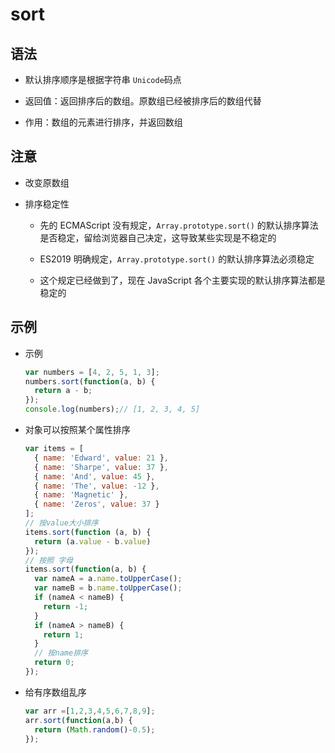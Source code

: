 # sort

## 语法

- 默认排序顺序是根据字符串 `Unicode`码点

- 返回值：返回排序后的数组。原数组已经被排序后的数组代替

- 作用：数组的元素进行排序，并返回数组

## 注意

- 改变原数组

- 排序稳定性

  - 先的 ECMAScript 没有规定，`Array.prototype.sort()` 的默认排序算法是否稳定，留给浏览器自己决定，这导致某些实现是不稳定的

  - ES2019 明确规定，`Array.prototype.sort()` 的默认排序算法必须稳定

  - 这个规定已经做到了，现在 JavaScript 各个主要实现的默认排序算法都是稳定的

## 示例

- 示例

    ```js
    var numbers = [4, 2, 5, 1, 3];
    numbers.sort(function(a, b) {
      return a - b;
    });
    console.log(numbers);// [1, 2, 3, 4, 5]
    ```

- 对象可以按照某个属性排序

    ```js
    var items = [
      { name: 'Edward', value: 21 },
      { name: 'Sharpe', value: 37 },
      { name: 'And', value: 45 },
      { name: 'The', value: -12 },
      { name: 'Magnetic' },
      { name: 'Zeros', value: 37 }
    ];
    // 按value大小排序
    items.sort(function (a, b) {
      return (a.value - b.value)
    });
    // 按照 字母
    items.sort(function(a, b) {
      var nameA = a.name.toUpperCase();
      var nameB = b.name.toUpperCase();
      if (nameA < nameB) {
        return -1;
      }
      if (nameA > nameB) {
        return 1;
      }
      // 按name排序
      return 0;
    });
    ```

- 给有序数组乱序

    ```js
    var arr =[1,2,3,4,5,6,7,8,9];
    arr.sort(function(a,b) {
      return (Math.random()-0.5);
    });
    ```
